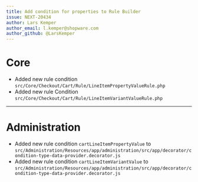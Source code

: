 ```yaml
---
title: Add condition for properties to Rule Builder
issue: NEXT-20434
author: Lars Kemper
author_email: l.kemper@shopware.com
author_github: @LarsKemper
---
```

# Core
* Added new rule condition `src/Core/Checkout/Cart/Rule/LineItemPropertyValueRule.php`
* Added new rule Condition `src/Core/Checkout/Cart/Rule/LineItemVariantValueRule.php`
___
# Administration
* Added new rule condition `cartLineItemPropertyValue` to `src/Administration/Resources/app/administration/src/app/decorator/condition-type-data-provider.decorator.js`
* Added new rule condition `cartLineItemVariantValue` to `src/Administration/Resources/app/administration/src/app/decorator/condition-type-data-provider.decorator.js`
